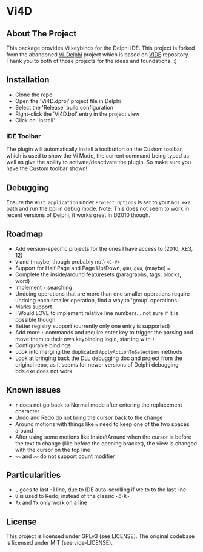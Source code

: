 # Vi4D

## About The Project

This package provides Vi keybinds for the Delphi IDE. This project is forked from the abandoned [Vi-Delphi](https://github.com/Tanikai/vi-delphi) project which is based on [VIDE](https://github.com/petdr/vide) repository.
Thank you to both of those projects for the ideas and foundations. :)

## Installation

- Clone the repo
- Open the 'Vi4D.dproj' project file in Delphi
- Select the 'Release' build configuration
- Right-click the 'Vi4D.bpl' entry in the project view
- Click on 'Install'

### IDE Toolbar

The plugin will automatically install a toolbutton on the Custom toolbar, which is used to show the Vi Mode, the current command being typed as well as give the ability to activate/deactivate the plugin. So make sure you have the Custom toolbar shown!

## Debugging

Ensure the `Host application` under `Project Options` is set to your `bds.exe` path and run the bpl in debug mode.
Note: This does not seem to work in recent versions of Delphi, it works great in D2010 though.

## Roadmap

- Add version-specific projects for the ones I have access to (2010, XE3, 12)
- `V` and (maybe, though probably not) `<C-V>`
- Support for Half Page and Page Up/Down, `gUU`, `guu`, (maybe) `=`
- Complete the inside/around featuresets (paragraphs, tags, blocks, word)
- Implement `/` searching
- Undoing operations that are more than one smaller operations require undoing each smaller operation, find a way to 'group' operations
- Marks support
- I Would LOVE to implement relative line numbers... not sure if it is possible though
- Better registry support (currently only one entry is supported)
- Add more `:` commands and require enter key to trigger the parsing and move them to their own keybinding logic, starting with `!`
- Configurable bindings
- Look into merging the duplicated `ApplyActionToSelection` methods
- Look at bringing back the DLL debugging doc and project from the original repo, as it seems for newer versions of Delphi debugging bds.exe does not work

## Known issues

- `r` does not go back to Normal mode after entering the replacement character
- Undo and Redo do not bring the cursor back to the change
- Around motions with things like `w` need to keep one of the two spaces around
- After using some motions like Inside\Around when the cursor is before the text to change (like before the opening bracket), the view is changed with the cursor on the top line
- `<<` and `>>` do not support count modifier

## Particularities

- `L` goes to last -1 line, due to IDE auto-scrolling if we to to the last line
- `U` is used to Redo, instead of the classic `<C-R>`
- `Fx` and `Tx` only work on a line

## License

This project is licensed under GPLv3 (see LICENSE).
The original codebase is licensed under MIT (see vide-LICENSE).
